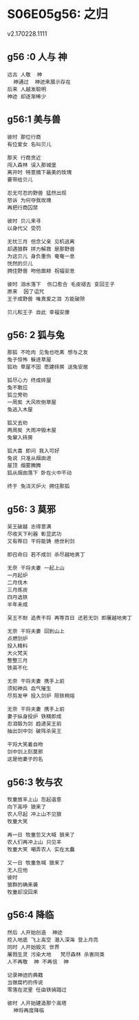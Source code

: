 # S06E05g56: 之归
v2.170228.1111

## g56 :0 人与  神
    远古 人敬  神
      神通过  神迹来展示存在
    后来 人越发聪明
    神迹 却逐渐稀少

    
## g56:1 美与兽
    彼时 那位行商 
    有位爱女 名叫贝儿
    
    那天 行商贪近
    闯入森林 误入那城堡 
    离开时 特意摘下最美的玫瑰 
    要带给贝儿
    
    忍无可忍的野兽 猛然出现
    怒诉 为何夺我玫瑰
    再把行商囚禁
    
    彼时 贝儿来寻 
    以身代父 受罚
    
    无忧三月 但念父亲 见机逃离 
    却遇狼群 拼力解救 是那野兽
    为这贝儿 身负重伤 奄奄一息
    恍然的贝儿 
    拥住野兽 吻他面颊 祝福安息 
    
    彼时 泪水落下  伤口愈合 毛皮褪去 变回王子
    原来  因了诅咒
    王子成野兽 唯真爱之泪 方能破除
    
    贝儿和王子 自此 幸福安康


## g56: 2 狐与兔

    那狐 不吃肉 见兔也吃素 想与之友
    兔子惊怖 躲进草屋
    狐劝 草屋不固 愿建砖房 送兔安居
    
    狐尽心力 终成砖屋
    兔不敢应
    狐立旁劝 
    一周矣 大风吹倒草屋 
    兔逃入木屋
    
    狐又去劝 
    两周矣 大雨冲毁木屋 
    兔窜入砖房
    
    狐大喜 即问 我入可好
    兔说 只准从烟囱进
    屋顶 烟雾腾腾
    狐从烟囱落下 卧在火中不动
    
    终于 兔浇灭炉火 拥住那狐

## g56: 3 莫邪
    
    吴王破越 志得意满 
    尽收天下利器 彰显武功
    又有荐曰 干将能铸 绝世利剑
    
    即召命曰 若不成剑 杀尽越地男丁
    
    无奈 干将夫妻 一起上山
    一月起炉
    二月伐木
    三月炼炭
    四月选铁
    半年未成
    
    吴王不耐 追责干将 再等百日 还若无剑 即屠越地男丁
    
    无奈 干将夫妻 回到山上
    点燃剑炉
    投入精料
    大火梵天
    整整三月
    铁英不化
    
    无奈 干将夫妻 携手上前 
    须知神兵 血气摧生
    尽剪发甲 投入剑炉 陨铁稍熔
    
    无奈 干将夫妻 携手上前
    妻子纵身投炉 铁精即成
    忍泪锻为剑 趋递吴王前
    抽出剑中剑 破阵杀吴王
    
    干将大笑着自吻
    剑中剑上刻莫邪
    这是他妻子的名


## g56:3 牧与农
    
    牧童放羊上山 忽起谐意
    向下高呼 狼来了
    农人尽起 冲上山不见狼
    牧童大笑
    
    再一日 牧童忽又大喊 狼来了 
    农人们再冲上山 只见羊
    牧童大笑 嘲弄农人 实在太蠢
    
    又一日 牧童急喊 狼来了 
    无人应他
    彼时 
    狼群的确来袭 
    牧童却没回来

## g56:4 降临
    
    然后 人开始创造  神迹
    挖入地底 飞上高空 潜入深海 登上月亮
    同时 人开始毁灭 世界
    屠戮生灵 污染大地   梵尽森林 杀害同类 
    人不再敬  神 不再信  神
    
    记录神迹的典籍 
    当做腐朽的传说 
    零落在泥里 任由铁骑踏过
    
    彼时 人开始建造那个高塔    
      神将再度降临
    
